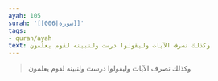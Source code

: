 ```yaml
---
ayah: 105
surah: '[[006|سورة]]'
tags:
- quran/ayah
text: وكذلك نصرف الآيات وليقولوا درست ولنبينه لقوم يعلمون
---
```

> وكذلك نصرف الآيات وليقولوا درست ولنبينه لقوم يعلمون

